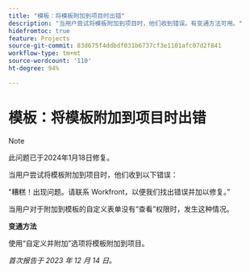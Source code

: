 ```yaml
---
title: "模板：将模板附加到项目时出错"
description: "当用户尝试将模板附加到项目时，他们收到错误。有变通方法可用。"
hidefromtoc: true
feature: Projects
source-git-commit: 83d675f4ddbdf031b6737cf3e1101afc07d2f841
workflow-type: tm+mt
source-wordcount: '110'
ht-degree: 94%

---
```



# 模板：将模板附加到项目时出错

>[!NOTE]
>
>此问题已于2024年1月18日修复。

当用户尝试将模板附加到项目时，他们收到以下错误：

&quot;糟糕！出现问题。请联系 Workfront，以便我们找出错误并加以修复。”

当用户对于附加到模板的自定义表单没有“查看”权限时，发生这种情况。

**变通方法**

使用“自定义并附加”选项将模板附加到项目。

_首次报告于 2023 年 12 月 14 日。_
